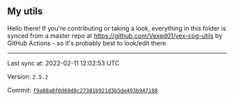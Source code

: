 ## My utils

Hello there! If you're contributing or taking a look, everything in this folder
is synced from a master repo at https://github.com/Vexed01/vex-cog-utils by GitHub Actions -
so it's probably best to look/edit there.

---

Last sync at: 2022-02-11 12:02:53 UTC

Version: `2.5.2`

Commit: [`f9a80a0f0d69d8c27381b921d3b5de493b947188`](https://github.com/Vexed01/vex-cog-utils/commit/f9a80a0f0d69d8c27381b921d3b5de493b947188)
